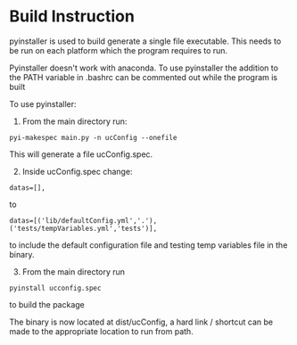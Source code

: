 # Build Instruction

pyinstaller is used to build generate a single file executable. This needs to be run on each platform which the program requires to run.

Pyinstaller doesn't work with anaconda. To use pyinstaller the addition to the PATH variable in .bashrc can be commented out while the program is built

To use pyinstaller:

1. From the main directory run:
```
pyi-makespec main.py -n ucConfig --onefile
```
This will generate a file ucConfig.spec.

2. Inside ucConfig.spec change:
```
datas=[],
```
to
```
datas=[('lib/defaultConfig.yml','.'),('tests/tempVariables.yml','tests')],
```
to include the default configuration file and testing temp variables file in the binary.

3. From the main directory run
```
pyinstall ucconfig.spec
```
to build the package

The binary is now located at dist/ucConfig, a hard link / shortcut can be made to the appropriate location to run from path.
